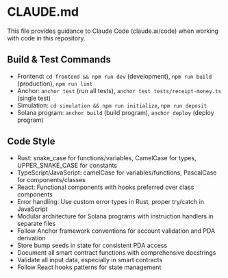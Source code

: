 # CLAUDE.md

This file provides guidance to Claude Code (claude.ai/code) when working with code in this repository.

## Build & Test Commands
- Frontend: `cd frontend && npm run dev` (development), `npm run build` (production), `npm run lint`
- Anchor: `anchor test` (run all tests), `anchor test tests/receipt-money.ts` (single test)
- Simulation: `cd simulation && npm run initialize`, `npm run deposit`
- Solana program: `anchor build` (build program), `anchor deploy` (deploy program)

## Code Style
- Rust: snake_case for functions/variables, CamelCase for types, UPPER_SNAKE_CASE for constants
- TypeScript/JavaScript: camelCase for variables/functions, PascalCase for components/classes
- React: Functional components with hooks preferred over class components
- Error handling: Use custom error types in Rust, proper try/catch in JavaScript
- Modular architecture for Solana programs with instruction handlers in separate files
- Follow Anchor framework conventions for account validation and PDA derivation
- Store bump seeds in state for consistent PDA access
- Document all smart contract functions with comprehensive docstrings
- Validate all input data, especially in smart contracts
- Follow React hooks patterns for state management